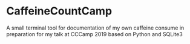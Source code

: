 # CaffeineCountCamp
A small terminal tool for documentation of my own caffeine consume in preparation for my talk at CCCamp 2019 based on Python and SQLite3
